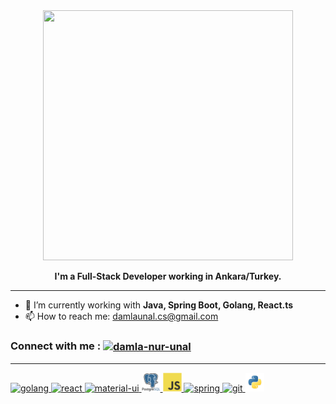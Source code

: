 <div align="center"><img src="https://i.giphy.com/media/MeJgB3yMMwIaHmKD4z/giphy.webp" height="400" width="400"/> 





**I'm a Full-Stack Developer working in Ankara/Turkey.**

</div>

---
 - 🔭 I’m currently working with **Java, Spring Boot, Golang, React.ts**
 - 📫 How to reach me: damlaunal.cs@gmail.com
 
<h3 align="left">Connect with me : <a href="https://linkedin.com/in/damla-nur-unal" target="blank" rel=”noopener”><img align="center" src="https://velanovascular.com/wp-content/uploads/2020/06/LinkedIn.png" alt="damla-nur-unal" height="30" width="30" /></a>
 </h3>

 
---
<p align="left"> 
<a href="hhttps://go.dev/" target="_blank" rel=”noopener”> <img src="https://go.dev/blog/go-brand/Go-Logo/PNG/Go-Logo_Blue.png" alt="golang" width="40" height="40"/> </a> 
<a href="https://reactjs.org/" target="_blank" rel=”noopener”> <img src="https://upload.wikimedia.org/wikipedia/commons/thumb/4/47/React.svg/1200px-React.svg.png" alt="react" width="33" height="30"/> </a> 
<a href="https://material-ui.com/" target="_blank" rel=”noopener”> <img src="https://seeklogo.com/images/M/material-ui-logo-5BDCB9BA8F-seeklogo.com.png" alt="material-ui" width="26" height="26"/> </a>
<a href="https://www.postgresql.org" target="_blank" rel=”noopener”> <img src="https://raw.githubusercontent.com/devicons/devicon/master/icons/postgresql/postgresql-original-wordmark.svg" alt="postgresql" width="30" height="30"/> </a>
<a href="https://developer.mozilla.org/en-US/docs/Web/JavaScript" target="_blank" rel=”noopener”> <img src="https://raw.githubusercontent.com/devicons/devicon/master/icons/javascript/javascript-original.svg" alt="javascript" width="30" height="30"/> </a> 
<a href="https://spring.io/projects/spring-boot" target="_blank" rel=”noopener”> <img src="https://miro.medium.com/max/600/1*gxXLMIuJDHCH7fwIgEP1cg.png" alt="spring" width="50" height="30"/> </a> 
<a href="https://git-scm.com/" target="_blank" rel=”noopener”> <img src="https://www.vectorlogo.zone/logos/git-scm/git-scm-icon.svg" alt="git" width="30" height="30"/> </a>
<a href="https://www.python.org/" target="_blank" rel=”noopener”> <img alt="Python" width="30" height="30" src="https://raw.githubusercontent.com/github/explore/80688e429a7d4ef2fca1e82350fe8e3517d3494d/topics/python/python.png" /> </a>


<!--
**damla-unal/damla-unal** is a ✨ _special_ ✨ repository because its `README.md` (this file) appears on your GitHub profile.

Here are some ideas to get you started:


- 🌱 I’m currently learning ...
- 👯 I’m looking to collaborate on ...
- 🤔 I’m looking for help with ...
- 💬 Ask me about ...
- 📫 How to reach me: ...
- 😄 Pronouns: ...
- ⚡ Fun fact: ...
-->
